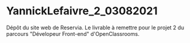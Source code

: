 # YannickLefaivre_2_03082021
Dépôt du site web de Reservia. Le livrable à remettre pour le projet 2 du parcours "Dévelopeur Front-end" d'OpenClassrooms.
